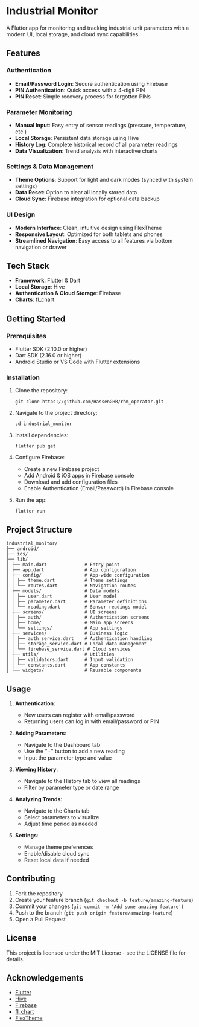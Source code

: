 # Industrial Monitor

A Flutter app for monitoring and tracking industrial unit parameters with a modern UI, local storage, and cloud sync capabilities.

## Features

### Authentication
- **Email/Password Login**: Secure authentication using Firebase
- **PIN Authentication**: Quick access with a 4-digit PIN
- **PIN Reset**: Simple recovery process for forgotten PINs

### Parameter Monitoring
- **Manual Input**: Easy entry of sensor readings (pressure, temperature, etc.)
- **Local Storage**: Persistent data storage using Hive
- **History Log**: Complete historical record of all parameter readings
- **Data Visualization**: Trend analysis with interactive charts

### Settings & Data Management
- **Theme Options**: Support for light and dark modes (synced with system settings)
- **Data Reset**: Option to clear all locally stored data
- **Cloud Sync**: Firebase integration for optional data backup

### UI Design
- **Modern Interface**: Clean, intuitive design using FlexTheme
- **Responsive Layout**: Optimized for both tablets and phones
- **Streamlined Navigation**: Easy access to all features via bottom navigation or drawer

## Tech Stack

- **Framework**: Flutter & Dart
- **Local Storage**: Hive
- **Authentication & Cloud Storage**: Firebase
- **Charts**: fl_chart

## Getting Started

### Prerequisites
- Flutter SDK (2.10.0 or higher)
- Dart SDK (2.16.0 or higher)
- Android Studio or VS Code with Flutter extensions

### Installation

1. Clone the repository:
   ```
   git clone https://github.com/HassenGHR/rhm_operator.git
   ```

2. Navigate to the project directory:
   ```
   cd industrial_monitor
   ```

3. Install dependencies:
   ```
   flutter pub get
   ```

4. Configure Firebase:
   - Create a new Firebase project
   - Add Android & iOS apps in Firebase console
   - Download and add configuration files
   - Enable Authentication (Email/Password) in Firebase console

5. Run the app:
   ```
   flutter run
   ```

## Project Structure

```
industrial_monitor/
├── android/
├── ios/
├── lib/
│ ├── main.dart              # Entry point
│ ├── app.dart               # App configuration
│ ├── config/                # App-wide configuration
│ │ ├── theme.dart           # Theme settings
│ │ └── routes.dart          # Navigation routes
│ ├── models/                # Data models
│ │ ├── user.dart            # User model
│ │ ├── parameter.dart       # Parameter definitions
│ │ └── reading.dart         # Sensor readings model
│ ├── screens/               # UI screens
│ │ ├── auth/                # Authentication screens
│ │ ├── home/                # Main app screens
│ │ └── settings/            # App settings
│ ├── services/              # Business logic
│ │ ├── auth_service.dart    # Authentication handling
│ │ ├── storage_service.dart # Local data management
│ │ └── firebase_service.dart # Cloud services
│ ├── utils/                 # Utilities
│ │ ├── validators.dart      # Input validation
│ │ └── constants.dart       # App constants
│ └── widgets/               # Reusable components
```

## Usage

1. **Authentication**:
   - New users can register with email/password
   - Returning users can log in with email/password or PIN

2. **Adding Parameters**:
   - Navigate to the Dashboard tab
   - Use the "+" button to add a new reading
   - Input the parameter type and value

3. **Viewing History**:
   - Navigate to the History tab to view all readings
   - Filter by parameter type or date range

4. **Analyzing Trends**:
   - Navigate to the Charts tab
   - Select parameters to visualize
   - Adjust time period as needed

5. **Settings**:
   - Manage theme preferences
   - Enable/disable cloud sync
   - Reset local data if needed

## Contributing

1. Fork the repository
2. Create your feature branch (`git checkout -b feature/amazing-feature`)
3. Commit your changes (`git commit -m 'Add some amazing feature'`)
4. Push to the branch (`git push origin feature/amazing-feature`)
5. Open a Pull Request

## License

This project is licensed under the MIT License - see the LICENSE file for details.

## Acknowledgements

- [Flutter](https://flutter.dev/)
- [Hive](https://docs.hivedb.dev/)
- [Firebase](https://firebase.google.com/)
- [fl_chart](https://pub.dev/packages/fl_chart)
- [FlexTheme](https://pub.dev/packages/flex_color_scheme)